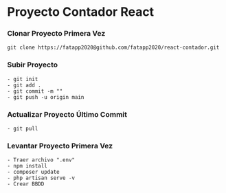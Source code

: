 # Proyecto Contador React


### Clonar Proyecto Primera Vez
```
git clone https://fatapp2020@github.com/fatapp2020/react-contador.git
```

### Subir Proyecto
```
- git init
- git add .
- git commit -m ""
- git push -u origin main
```

### Actualizar Proyecto Último Commit
```
- git pull
```

### Levantar Proyecto Primera Vez
```
- Traer archivo ".env"
- npm install
- composer update
- php artisan serve -v 
- Crear BBDD
```